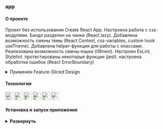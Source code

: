 ### app

#### О проекте

Проект без использования Create React App. Настроена работа с css-модулями. Бандл разделен на чанки (React.lazy). Добавлена возможность смены темы (React Context, css-variables, custom hook useTheme). Добавлена helper-функция для работы с классами. Реализована возможность смены языка (i18next). Настроен EsLint, Stylelint. протестированы некоторые функции (jest). настроена обработка ошибок (React ErrorBoundary)

<details><summary>Применен Feature-Sliced Design</summary>
app - router, ThemeProvider, styles, types

pages - AboutPage, MainPage

widgets - Navbar, SideBar, ThemeSwitcher, LanguageSwitcher, PageLoader

feautures

entities

shared - AppLink, classNames, assets, config i18next, routeConfig, Loader

</details>

#### Технологии

<div>
<img height='25px' src="https://img.shields.io/badge/Webpack-20232A??style=plastic&logo=Webpack&logoColor=8DD6F9" alt="Webpack.">
  <img height='25px' src="https://img.shields.io/badge/React-20232A??style=plastic&logo=react&logoColor=61DAFB" alt="React.">
  <img height='25px' src="https://img.shields.io/badge/TypeScript-20232A??style=plastic&logo=typescript&logoColor=3178C6" alt="TypeScript.">
  <img height='25px' src="https://img.shields.io/badge/React Router v6-20232A??style=plastic&logo=reactrouter&logoColor=CA4245" alt="React Router.">
  <img height='25px' src="https://img.shields.io/badge/Sass-20232A??style=plastic&logo=sass&logoColor=CC6699" alt="Sass">
  <img height='25px' src="https://img.shields.io/badge/Jest-20232A??style=plastic&logo=jest&logoColor=C21325" alt="Jest">
</div>

#### Установка и запуск приложения

<details><summary><b>Развернуть</b></summary>

Клонировать репозиторий (backend):

    git clone https://github.com/Mariyazakharova73/app.git

Установить зависимости:

    npm install

Запустить проект:

    npm start

</details>
